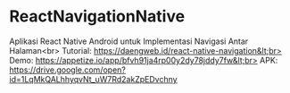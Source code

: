 # ReactNavigationNative
Aplikasi React Native Android untuk Implementasi Navigasi Antar Halaman&lt;br> Tutorial: https://daengweb.id/react-native-navigation&lt;br> Demo: https://appetize.io/app/bfvh91ja4rp00y2dy78jddy7fw&lt;br> APK: https://drive.google.com/open?id=1LqMkQALhhyqvNt_uW7Rd2akZpEDvchny
